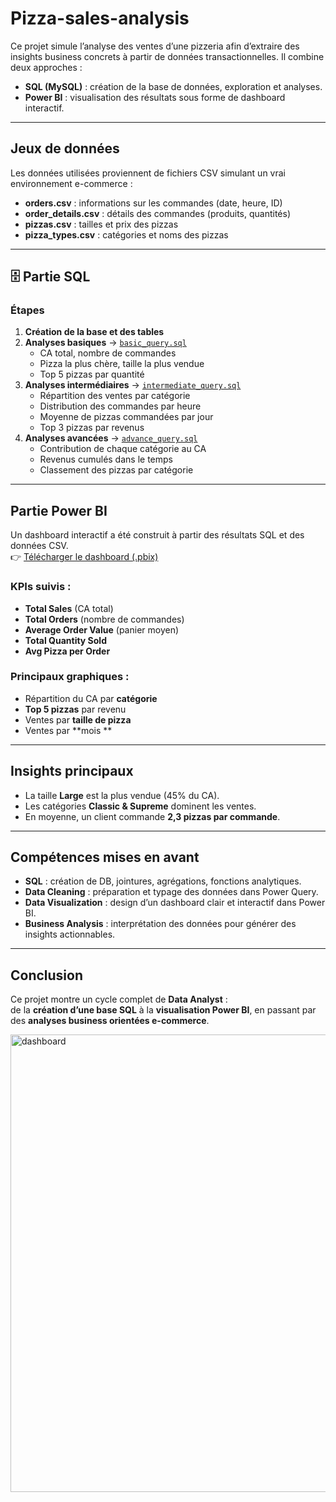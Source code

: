 # Pizza-sales-analysis
Ce projet simule l’analyse des ventes d’une pizzeria afin d’extraire des insights business concrets à partir de données transactionnelles.
Il combine deux approches :
- **SQL (MySQL)** : création de la base de données, exploration et analyses.  
- **Power BI** : visualisation des résultats sous forme de dashboard interactif.  

---

## Jeux de données
Les données utilisées proviennent de fichiers CSV simulant un vrai environnement e-commerce :
- **orders.csv** : informations sur les commandes (date, heure, ID)  
- **order_details.csv** : détails des commandes (produits, quantités)  
- **pizzas.csv** : tailles et prix des pizzas  
- **pizza_types.csv** : catégories et noms des pizzas  

---

## 🗄 Partie SQL
### Étapes
1. **Création de la base et des tables** 
2. **Analyses basiques** → [`basic_query.sql`]([sql/basic_query.sql](https://github.com/Housna77/Pizza-sales-analysis/blob/main/basic%20query.sql))  
   - CA total, nombre de commandes  
   - Pizza la plus chère, taille la plus vendue  
   - Top 5 pizzas par quantité  
3. **Analyses intermédiaires** → [`intermediate_query.sql`]([sql/intermediate_query.sql](https://github.com/Housna77/Pizza-sales-analysis/blob/main/intermediate%20query.sql))  
   - Répartition des ventes par catégorie  
   - Distribution des commandes par heure  
   - Moyenne de pizzas commandées par jour  
   - Top 3 pizzas par revenus  
4. **Analyses avancées** → [`advance_query.sql`]([sql/advance_query.sql](https://github.com/Housna77/Pizza-sales-analysis/blob/main/advance%20query.sql))  
   - Contribution de chaque catégorie au CA  
   - Revenus cumulés dans le temps  
   - Classement des pizzas par catégorie  

---

## Partie Power BI
Un dashboard interactif a été construit à partir des résultats SQL et des données CSV.  
👉 [Télécharger le dashboard (.pbix)](https://drive.google.com/file/d/1sSQ7K40QMQBuSazgXq1Oppa4zZwrtbXx/view?usp=drive_link)  


### KPIs suivis :
- **Total Sales** (CA total)  
- **Total Orders** (nombre de commandes)  
- **Average Order Value** (panier moyen)  
- **Total Quantity Sold**  
- **Avg Pizza per Order**  

### Principaux graphiques :
- Répartition du CA par **catégorie**  
- **Top 5 pizzas** par revenu  
- Ventes par **taille de pizza**  
- Ventes par **mois **  
  

---

##  Insights principaux
- La taille **Large** est la plus vendue (45% du CA).  
- Les catégories **Classic & Supreme** dominent les ventes.  
- En moyenne, un client commande **2,3 pizzas par commande**.  
 

---

## Compétences mises en avant
- **SQL** : création de DB, jointures, agrégations, fonctions analytiques.  
- **Data Cleaning** : préparation et typage des données dans Power Query.  
- **Data Visualization** : design d’un dashboard clair et interactif dans Power BI.  
- **Business Analysis** : interprétation des données pour générer des insights actionnables.  

---

##  Conclusion
Ce projet montre un cycle complet de **Data Analyst** :  
de la **création d’une base SQL** à la **visualisation Power BI**, en passant par des **analyses business orientées e-commerce**.

<img width="1346" height="732" alt="dashboard" src="https://github.com/user-attachments/assets/31401838-b152-4581-ad52-fededf79b91c" />

